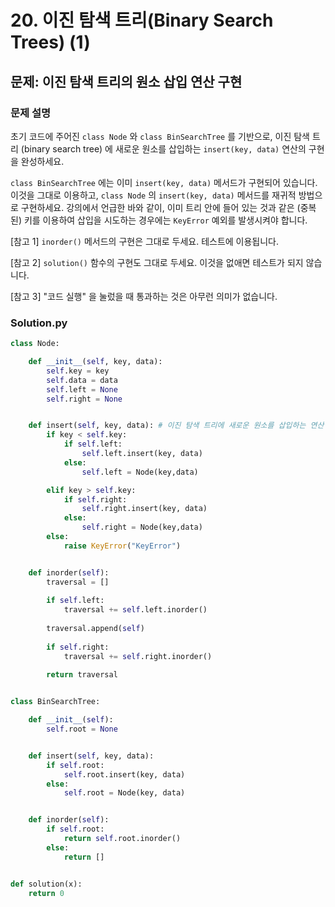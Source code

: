 # 20. 이진 탐색 트리(Binary Search Trees) (1)
## 문제: 이진 탐색 트리의 원소 삽입 연산 구현





### 문제 설명

초기 코드에 주어진 `class Node` 와 `class BinSearchTree` 를 기반으로, 이진 탐색 트리 (binary search tree) 에 새로운 원소를 삽입하는 `insert(key, data)` 연산의 구현을 완성하세요.

`class BinSearchTree` 에는 이미 `insert(key, data)` 메서드가 구현되어 있습니다. 이것을 그대로 이용하고, `class Node` 의 `insert(key, data)` 메서드를 재귀적 방법으로 구현하세요. 강의에서 언급한 바와 같이, 이미 트리 안에 들어 있는 것과 같은 (중복된) 키를 이용하여 삽입을 시도하는 경우에는 `KeyError` 예외를 발생시켜야 합니다.

[참고 1] `inorder()` 메서드의 구현은 그대로 두세요. 테스트에 이용됩니다.

[참고 2] `solution()` 함수의 구현도 그대로 두세요. 이것을 없애면 테스트가 되지 않습니다.

[참고 3] "코드 실행" 을 눌렀을 때 통과하는 것은 아무런 의미가 없습니다.







### Solution.py

```python
class Node:

    def __init__(self, key, data):
        self.key = key
        self.data = data
        self.left = None
        self.right = None


    def insert(self, key, data): # 이진 탐색 트리에 새로운 원소를 삽입하는 연산 / 재귀적으로 구현하자
        if key < self.key:
            if self.left:
                self.left.insert(key, data)
            else: 
                self.left = Node(key,data)

        elif key > self.key:
            if self.right:
                self.right.insert(key, data)
            else:
                self.right = Node(key,data)
        else:  
            raise KeyError("KeyError")


    def inorder(self):
        traversal = []
        
        if self.left:
            traversal += self.left.inorder()
        
        traversal.append(self)
        
        if self.right:
            traversal += self.right.inorder()
        
        return traversal


class BinSearchTree:

    def __init__(self):
        self.root = None


    def insert(self, key, data):
        if self.root:
            self.root.insert(key, data)
        else:
            self.root = Node(key, data)


    def inorder(self):
        if self.root:
            return self.root.inorder()
        else:
            return []


def solution(x):
    return 0
```
